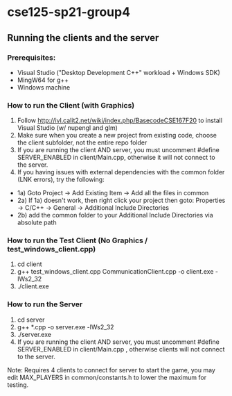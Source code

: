 # cse125-sp21-group4

## Running the clients and the server

### Prerequisites:
- Visual Studio ("Desktop Development C++" workload + Windows SDK)
- MingW64 for g++
- Windows machine

### How to run the Client (with Graphics)
1. Follow http://ivl.calit2.net/wiki/index.php/BasecodeCSE167F20 to install Visual Studio (w/ nupengl and glm)
2. Make sure when you create a new project from existing code, choose the client subfolder, not the entire repo folder
3. If you are running the client AND server, you must uncomment #define SERVER_ENABLED in client/Main.cpp, otherwise it will not connect to the server.
4. If you having issues with external dependencies with the common folder (LNK errors), try the following:
  - 1a) Goto Project -> Add Existing Item -> Add all the files in common 
  - 2a) If 1a) doesn't work, then right click your project then goto: Properties -> C/C++ -> General -> Additional Include Directories
  - 2b) add the common folder to your Additional Include Directories via absolute path

### How to run the Test Client (No Graphics / test_windows_client.cpp)
1. cd client
2. g++ test_windows_client.cpp CommunicationClient.cpp -o client.exe -lWs2_32
3. ./client.exe  

### How to run the Server
1. cd server
2. g++ *.cpp -o server.exe -lWs2_32
3. ./server.exe
4. If you are running the client AND server, you must uncomment #define SERVER_ENABLED in client/Main.cpp , otherwise clients will not connect to the server.

Note: Requires 4 clients to connect for server to start the game, you may edit MAX_PLAYERS in common/constants.h to lower the maximum for testing.
